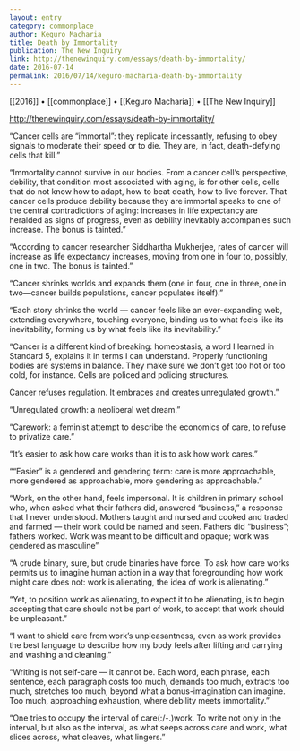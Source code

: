 ```yaml
---
layout: entry
category: commonplace
author: Keguro Macharia
title: Death by Immortality
publication: The New Inquiry
link: http://thenewinquiry.com/essays/death-by-immortality/
date: 2016-07-14
permalink: 2016/07/14/keguro-macharia-death-by-immortality
---
```


[[2016]] • [[commonplace]] • [[Keguro Macharia]] • [[The New Inquiry]]

http://thenewinquiry.com/essays/death-by-immortality/

“Cancer cells are “immortal”: they replicate incessantly, refusing to obey signals to moderate their speed or to die. They are, in fact, death-defying cells that kill.”

“Immortality cannot survive in our bodies. From a cancer cell’s perspective, debility, that condition most associated with aging, is for other cells, cells that do not know how to adapt, how to beat death, how to live forever. That cancer cells produce debility because they are immortal speaks to one of the central contradictions of aging: increases in life expectancy are heralded as signs of progress, even as debility inevitably accompanies such increase. The bonus is tainted.”

“According to cancer researcher Siddhartha Mukherjee, rates of cancer will increase as life expectancy increases, moving from one in four to, possibly, one in two. The bonus is tainted.”

“Cancer shrinks worlds and expands them (one in four, one in three, one in two—cancer builds populations, cancer populates itself).”

“Each story shrinks the world — cancer feels like an ever-expanding web, extending everywhere, touching everyone, binding us to what feels like its inevitability, forming us by what feels like its inevitability.”

“Cancer is a different kind of breaking: homeostasis, a word I learned in Standard 5, explains it in terms I can understand. Properly functioning bodies are systems in balance. They make sure we don’t get too hot or too cold, for instance. Cells are policed and policing structures.

Cancer refuses regulation. It embraces and creates unregulated growth.”

“Unregulated growth: a neoliberal wet dream.”

“Carework: a feminist attempt to describe the economics of care, to refuse to privatize care.”

“It’s easier to ask how care works than it is to ask how work cares.”

““Easier” is a gendered and gendering term: care is more approachable, more gendered as approachable, more gendering as approachable.”

“Work, on the other hand, feels impersonal. It is children in primary school who, when asked what their fathers did, answered “business,” a response that I never understood. Mothers taught and nursed and cooked and traded and farmed — their work could be named and seen. Fathers did “business”; fathers worked. Work was meant to be difficult and opaque; work was gendered as masculine”

“A crude binary, sure, but crude binaries have force. To ask how care works permits us to imagine human action in a way that foregrounding how work might care does not: work is alienating, the idea of work is alienating.”

“Yet, to position work as alienating, to expect it to be alienating, is to begin accepting that care should not be part of work, to accept that work should be unpleasant.”

“I want to shield care from work’s unpleasantness, even as work provides the best language to describe how my body feels after lifting and carrying and washing and cleaning.”

“Writing is not self-care — it cannot be. Each word, each phrase, each sentence, each paragraph costs too much, demands too much, extracts too much, stretches too much, beyond what a bonus-imagination can imagine. Too much, approaching exhaustion, where debility meets immortality.”

“One tries to occupy the interval of care(:/-.)work. To write not only in the interval, but also as the interval, as what seeps across care and work, what slices across, what cleaves, what lingers.”

